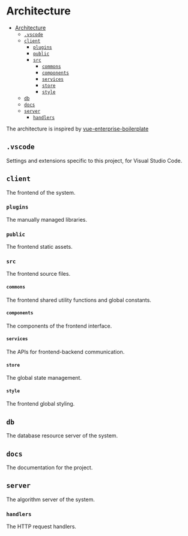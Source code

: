 # Architecture

- [Architecture](#architecture)
  - [`.vscode`](#vscode)
  - [`client`](#client)
    - [`plugins`](#plugins)
    - [`public`](#public)
    - [`src`](#src)
      - [`commons`](#commons)
      - [`components`](#components)
      - [`services`](#services)
      - [`store`](#store)
      - [`style`](#style)
  - [`db`](#db)
  - [`docs`](#docs)
  - [`server`](#server)
    - [`handlers`](#handlers)

The architecture is inspired by [vue-enterprise-boilerplate](https://github.com/chrisvfritz/vue-enterprise-boilerplate)

## `.vscode`

Settings and extensions specific to this project, for Visual Studio Code.

## `client`

The frontend of the system.

### `plugins`

The manually managed libraries.

### `public`

The frontend static assets.

### `src`

The frontend source files.

#### `commons`

The frontend shared utility functions and global constants.

#### `components`

The components of the frontend interface.

#### `services`

The APIs for frontend-backend communication.

#### `store`

The global state management.

#### `style`

The frontend global styling.

## `db`

The database resource server of the system.

## `docs`

The documentation for the project.

## `server`

The algorithm server of the system.

### `handlers`

The HTTP request handlers.
